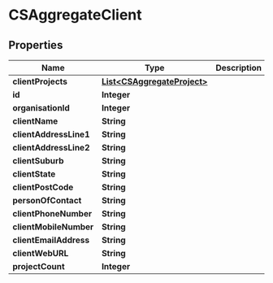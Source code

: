 
# CSAggregateClient

## Properties
Name | Type | Description | Notes
------------ | ------------- | ------------- | -------------
**clientProjects** | [**List&lt;CSAggregateProject&gt;**](CSAggregateProject.md) |  |  [optional]
**id** | **Integer** |  |  [optional]
**organisationId** | **Integer** |  |  [optional]
**clientName** | **String** |  |  [optional]
**clientAddressLine1** | **String** |  |  [optional]
**clientAddressLine2** | **String** |  |  [optional]
**clientSuburb** | **String** |  |  [optional]
**clientState** | **String** |  |  [optional]
**clientPostCode** | **String** |  |  [optional]
**personOfContact** | **String** |  |  [optional]
**clientPhoneNumber** | **String** |  |  [optional]
**clientMobileNumber** | **String** |  |  [optional]
**clientEmailAddress** | **String** |  |  [optional]
**clientWebURL** | **String** |  |  [optional]
**projectCount** | **Integer** |  |  [optional]



